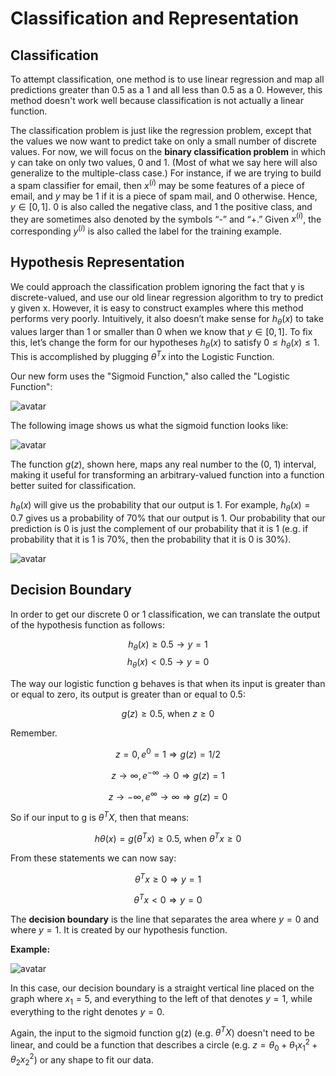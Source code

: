# Classification and Representation

## Classification

To attempt classification, one method is to use linear regression and map all predictions greater than 0.5 as a 1 and all less than 0.5 as a 0. However, this method doesn't work well because classification is not actually a linear function.

The classification problem is just like the regression problem, except that the values we now want to predict take on only a small number of discrete values. For now, we will focus on the **binary classification problem** in which y can take on only two values, 0 and 1. (Most of what we say here will also generalize to the multiple-class case.) For instance, if we are trying to build a spam classifier for email, then $x^{(i)}$ may be some features of a piece of email, and $y$ may be 1 if it is a piece of spam mail, and 0 otherwise. Hence, $y∈[0,1]$. 0 is also called the negative class, and 1 the positive class, and they are sometimes also denoted by the symbols “-” and “+.” Given $x^{(i)}$, the corresponding $y^{(i)}$ is also called the label for the training example.

## Hypothesis Representation

We could approach the classification problem ignoring the fact that y is discrete-valued, and use our old linear regression algorithm to try to predict y given x. However, it is easy to construct examples where this method performs very poorly. Intuitively, it also doesn’t make sense for $h_\theta (x)$ to take values larger than 1 or smaller than 0 when we know that $y ∈ [0, 1]$. To fix this, let’s change the form for our hypotheses $h_\theta (x)$ to satisfy $0 \leq h_\theta (x) \leq 1$. This is accomplished by plugging $\theta^Tx$ into the Logistic Function.

Our new form uses the "Sigmoid Function," also called the "Logistic Function":

![avatar](https://raw.githubusercontent.com/garyphone/machine_learning/master/pictures/l3_1.PNG)

The following image shows us what the sigmoid function looks like:

![avatar](https://raw.githubusercontent.com/garyphone/machine_learning/master/pictures/l3_2.PNG)

The function $g(z)$, shown here, maps any real number to the (0, 1) interval, making it useful for transforming an arbitrary-valued function into a function better suited for classification.

$h_\theta (x)$ will give us the probability that our output is 1. For example, $h_\theta(x)=0.7$ gives us a probability of 70% that our output is 1. Our probability that our prediction is 0 is just the complement of our probability that it is 1 (e.g. if probability that it is 1 is 70%, then the probability that it is 0 is 30%).

![avatar](https://raw.githubusercontent.com/garyphone/machine_learning/master/pictures/l3_3.PNG)

## Decision Boundary

In order to get our discrete 0 or 1 classification, we can translate the output of the hypothesis function as follows:

$$
h_\theta (x)≥0.5→y=1
$$
$$
h_\theta (x)<0.5→y=0
$$

The way our logistic function g behaves is that when its input is greater than or equal to zero, its output is greater than or equal to 0.5:

$$
g(z)≥0.5,\ \text{when} \ z≥0
$$

Remember.

$$
z=0,e^0=1⇒g(z)=1/2
$$

$$
z→∞,e^{−∞}→0⇒g(z)=1
$$

$$
z→−∞,e^{∞}→∞⇒g(z)=0
$$

So if our input to g is $\theta^TX$, then that means:

$$
h\theta (x)=g(θ^Tx)≥0.5,\ \text{when}\ θ^Tx≥0
$$

From these statements we can now say:

$$
θ^Tx≥0⇒y=1
$$

$$
θ^Tx<0⇒y=0
$$

The **decision boundary** is the line that separates the area where $y = 0$ and where $y = 1$. It is created by our hypothesis function.

**Example:**

![avatar](https://raw.githubusercontent.com/garyphone/machine_learning/master/pictures/l3_4.PNG)

In this case, our decision boundary is a straight vertical line placed on the graph where $x_1 = 5$, and everything to the left of that denotes $y = 1$, while everything to the right denotes $y = 0$.

Again, the input to the sigmoid function g(z) (e.g. $\theta^T X$) doesn't need to be linear, and could be a function that describes a circle (e.g. $z = \theta_0 + \theta_1 x_1^2 +\theta_2 x_2^2$) or any shape to fit our data.
